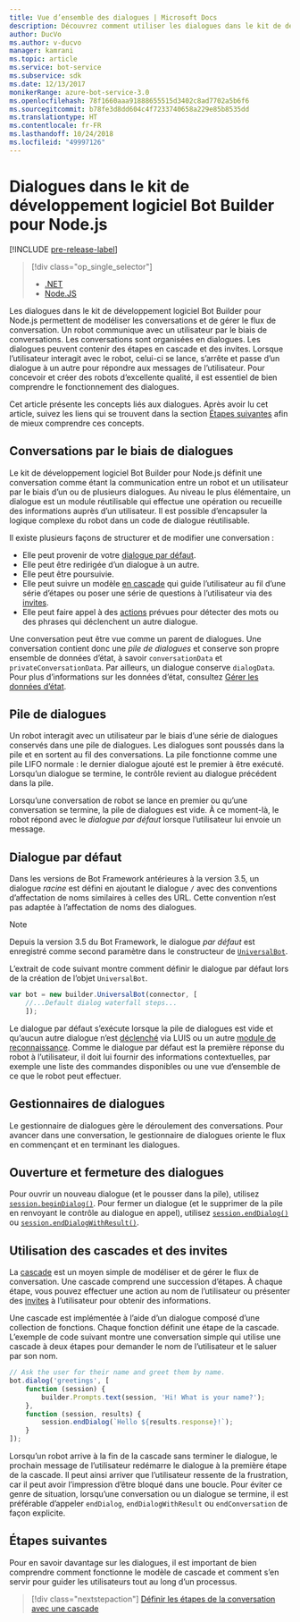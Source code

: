 ```yaml
---
title: Vue d’ensemble des dialogues | Microsoft Docs
description: Découvrez comment utiliser les dialogues dans le kit de développement logiciel Bot Builder pour Node.js afin de modéliser les conversations et de gérer le flux de conversation.
author: DucVo
ms.author: v-ducvo
manager: kamrani
ms.topic: article
ms.service: bot-service
ms.subservice: sdk
ms.date: 12/13/2017
monikerRange: azure-bot-service-3.0
ms.openlocfilehash: 78f1660aaa91888655515d3402c8ad7702a5b6f6
ms.sourcegitcommit: b78fe3d8dd604c4f7233740658a229e85b8535dd
ms.translationtype: HT
ms.contentlocale: fr-FR
ms.lasthandoff: 10/24/2018
ms.locfileid: "49997126"
---
```

# <a name="dialogs-in-the-bot-builder-sdk-for-nodejs"></a>Dialogues dans le kit de développement logiciel Bot Builder pour Node.js

[!INCLUDE [pre-release-label](../includes/pre-release-label-v3.md)]

> [!div class="op_single_selector"]
> - [.NET](../dotnet/bot-builder-dotnet-dialogs.md)
> - [Node.JS](../nodejs/bot-builder-nodejs-dialog-overview.md)

Les dialogues dans le kit de développement logiciel Bot Builder pour Node.js permettent de modéliser les conversations et de gérer le flux de conversation. Un robot communique avec un utilisateur par le biais de conversations. Les conversations sont organisées en dialogues. Les dialogues peuvent contenir des étapes en cascade et des invites. Lorsque l’utilisateur interagit avec le robot, celui-ci se lance, s’arrête et passe d’un dialogue à un autre pour répondre aux messages de l’utilisateur. Pour concevoir et créer des robots d’excellente qualité, il est essentiel de bien comprendre le fonctionnement des dialogues. 

Cet article présente les concepts liés aux dialogues. Après avoir lu cet article, suivez les liens qui se trouvent dans la section [Étapes suivantes](#next-steps) afin de mieux comprendre ces concepts.

## <a name="conversations-through-dialogs"></a>Conversations par le biais de dialogues

Le kit de développement logiciel Bot Builder pour Node.js définit une conversation comme étant la communication entre un robot et un utilisateur par le biais d’un ou de plusieurs dialogues. Au niveau le plus élémentaire, un dialogue est un module réutilisable qui effectue une opération ou recueille des informations auprès d’un utilisateur. Il est possible d’encapsuler la logique complexe du robot dans un code de dialogue réutilisable.

Il existe plusieurs façons de structurer et de modifier une conversation :

- Elle peut provenir de votre [dialogue par défaut](#default-dialog).
- Elle peut être redirigée d’un dialogue à un autre.
- Elle peut être poursuivie.
- Elle peut suivre un modèle [en cascade](bot-builder-nodejs-dialog-waterfall.md) qui guide l’utilisateur au fil d’une série d’étapes ou poser une série de questions à l’utilisateur via des [invites](bot-builder-nodejs-dialog-prompt.md).
- Elle peut faire appel à des [actions](bot-builder-nodejs-dialog-actions.md) prévues pour détecter des mots ou des phrases qui déclenchent un autre dialogue. 

Une conversation peut être vue comme un parent de dialogues. Une conversation contient donc une *pile de dialogues* et conserve son propre ensemble de données d’état, à savoir `conversationData` et `privateConversationData`. Par ailleurs, un dialogue conserve `dialogData`. Pour plus d’informations sur les données d’état, consultez [Gérer les données d’état](bot-builder-nodejs-state.md).

## <a name="dialog-stack"></a>Pile de dialogues

Un robot interagit avec un utilisateur par le biais d’une série de dialogues conservés dans une pile de dialogues. Les dialogues sont poussés dans la pile et en sortent au fil des conversations. La pile fonctionne comme une pile LIFO normale : le dernier dialogue ajouté est le premier à être exécuté. Lorsqu’un dialogue se termine, le contrôle revient au dialogue précédent dans la pile.

Lorsqu’une conversation de robot se lance en premier ou qu’une conversation se termine, la pile de dialogues est vide. À ce moment-là, le robot répond avec le *dialogue par défaut* lorsque l’utilisateur lui envoie un message.

## <a name="default-dialog"></a>Dialogue par défaut

Dans les versions de Bot Framework antérieures à la version 3.5, un dialogue *racine* est défini en ajoutant le dialogue `/` avec des conventions d’affectation de noms similaires à celles des URL. Cette convention n’est pas adaptée à l’affectation de noms des dialogues. 

> [!NOTE]
> Depuis la version 3.5 du Bot Framework, le dialogue *par défaut* est enregistré comme second paramètre dans le constructeur de [`UniversalBot`](https://docs.botframework.com/en-us/node/builder/chat-reference/classes/_botbuilder_d_.universalbot.html#constructor).  

L’extrait de code suivant montre comment définir le dialogue par défaut lors de la création de l’objet `UniversalBot`.

```javascript
var bot = new builder.UniversalBot(connector, [
    //...Default dialog waterfall steps...
    ]);
```

Le dialogue par défaut s’exécute lorsque la pile de dialogues est vide et qu’aucun autre dialogue n’est [déclenché](bot-builder-nodejs-dialog-actions.md) via LUIS ou un autre [module de reconnaissance](bot-builder-nodejs-recognize-intent-messages.md). Comme le dialogue par défaut est la première réponse du robot à l’utilisateur, il doit lui fournir des informations contextuelles, par exemple une liste des commandes disponibles ou une vue d’ensemble de ce que le robot peut effectuer.

## <a name="dialog-handlers"></a>Gestionnaires de dialogues

Le gestionnaire de dialogues gère le déroulement des conversations. Pour avancer dans une conversation, le gestionnaire de dialogues oriente le flux en commençant et en terminant les dialogues. 

## <a name="starting-and-ending-dialogs"></a>Ouverture et fermeture des dialogues

Pour ouvrir un nouveau dialogue (et le pousser dans la pile), utilisez [`session.beginDialog()`](http://docs.botframework.com/en-us/node/builder/chat-reference/classes/_botbuilder_d_.session#begindialog). Pour fermer un dialogue (et le supprimer de la pile en renvoyant le contrôle au dialogue en appel), utilisez [`session.endDialog()`](http://docs.botframework.com/en-us/node/builder/chat-reference/classes/_botbuilder_d_.session#enddialog) ou [`session.endDialogWithResult()`](http://docs.botframework.com/en-us/node/builder/chat-reference/classes/_botbuilder_d_.session#enddialogwithresult). 

## <a name="using-waterfalls-and-prompts"></a>Utilisation des cascades et des invites

La [cascade](bot-builder-nodejs-dialog-waterfall.md) est un moyen simple de modéliser et de gérer le flux de conversation. Une cascade comprend une succession d’étapes. À chaque étape, vous pouvez effectuer une action au nom de l’utilisateur ou présenter des [invites](bot-builder-nodejs-dialog-prompt.md) à l’utilisateur pour obtenir des informations.

Une cascade est implémentée à l’aide d’un dialogue composé d’une collection de fonctions. Chaque fonction définit une étape de la cascade. L’exemple de code suivant montre une conversation simple qui utilise une cascade à deux étapes pour demander le nom de l’utilisateur et le saluer par son nom.

```javascript
// Ask the user for their name and greet them by name.
bot.dialog('greetings', [
    function (session) {
        builder.Prompts.text(session, 'Hi! What is your name?');
    },
    function (session, results) {
        session.endDialog(`Hello ${results.response}!`);
    }
]);
```

Lorsqu’un robot arrive à la fin de la cascade sans terminer le dialogue, le prochain message de l’utilisateur redémarre le dialogue à la première étape de la cascade. Il peut ainsi arriver que l’utilisateur ressente de la frustration, car il peut avoir l’impression d’être bloqué dans une boucle. Pour éviter ce genre de situation, lorsqu’une conversation ou un dialogue se termine, il est préférable d’appeler `endDialog`, `endDialogWithResult` ou `endConversation` de façon explicite.

## <a name="next-steps"></a>Étapes suivantes

Pour en savoir davantage sur les dialogues, il est important de bien comprendre comment fonctionne le modèle de cascade et comment s’en servir pour guider les utilisateurs tout au long d’un processus.

> [!div class="nextstepaction"]
> [Définir les étapes de la conversation avec une cascade](bot-builder-nodejs-dialog-waterfall.md)
